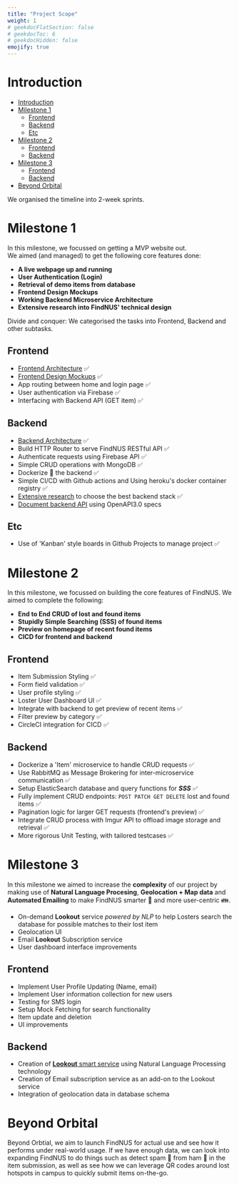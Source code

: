 ```yaml
---
title: "Project Scope"
weight: 1
# geekdocFlatSection: false
# geekdocToc: 6
# geekdocHidden: false
emojify: true
---
```

# Introduction
- [Introduction](#introduction)
- [Milestone 1](#milestone-1)
  - [Frontend](#frontend)
  - [Backend](#backend)
  - [Etc](#etc)
- [Milestone 2](#milestone-2)
  - [Frontend](#frontend-1)
  - [Backend](#backend-1)
- [Milestone 3](#milestone-3)
  - [Frontend](#frontend-2)
  - [Backend](#backend-2)
- [Beyond Orbital](#beyond-orbital)


We organised the timeline into 2-week sprints.  

# Milestone 1
In this milestone, we focussed on getting a MVP website out.  
We aimed (and managed) to get the following core features done:
- **A live webpage up and running**
- **User Authentication (Login)**
- **Retrieval of demo items from database**
- **Frontend Design Mockups**
- **Working Backend Microservice Architecture** 
- **Extensive research into FindNUS' technical design**

Divide and conquer: We categorised the tasks into Frontend, Backend and other subtasks.

## Frontend 
- [Frontend Architecture](/technical/frontend/#architecture) :white_check_mark:
- [Frontend Design Mockups](/technical/frontend/#frontend-design) :white_check_mark:
- App routing between home and login page :white_check_mark:
- User authentication via Firebase :white_check_mark:
- Interfacing with Backend API (GET item) :white_check_mark:
  
## Backend 
- [Backend Architecture](/technical/backend/#high-level-overview) :white_check_mark:
- Build HTTP Router to serve FindNUS RESTful API :white_check_mark:
- Authenticate requests using Firebase API :white_check_mark:
- Simple CRUD operations with MongoDB :white_check_mark:
- Dockerize :whale: the backend :white_check_mark:
- Simple CI/CD with Github actions and Using heroku's docker container registry :white_check_mark:
- [Extensive research](/technical/backend/#appendix-a-backend-design-choices) to choose the best backend stack :white_check_mark:
- [Document backend API](/technical/swe/apisample/) using OpenAPI3.0 specs 
## Etc
- Use of 'Kanban' style boards in Github Projects to manage project :white_check_mark:

# Milestone 2
In this milestone, we focussed on building the core features of FindNUS. We aimed to complete the following:  
- **End to End CRUD of lost and found items**
- **Stupidly Simple Searching (SSS) of found items**
- **Preview on homepage of recent found items**
- **CICD for frontend and backend**

## Frontend 
- Item Submission Styling :white_check_mark:
- Form field validation :white_check_mark:
- User profile styling :white_check_mark:
- Loster User Dashboard UI :white_check_mark:
- Integrate with backend to get preview of recent items :white_check_mark:
- Filter preview by category :white_check_mark:
- CircleCI integration for CICD :white_check_mark:
  
## Backend 
- Dockerize a 'Item' microservice to handle CRUD requests :white_check_mark:
- Use RabbitMQ as Message Brokering for inter-microservice communication :white_check_mark:
- Setup ElasticSearch database and query functions for ***SSS*** :white_check_mark:
- Fully implement CRUD endpoints: `POST PATCH GET DELETE` lost and found items :white_check_mark:
- Pagination logic for larger GET requests (frontend's preview) :white_check_mark:
- Integrate CRUD process with Imgur API to offload image storage and retrieval :white_check_mark:
- More rigorous Unit Testing, with tailored testcases :white_check_mark:

# Milestone 3
In this milestone we aimed to increase the **complexity** of our project by making use of **Natural Language Procesing**, **Geolocation + Map data** and **Automated Emailing** to make FindNUS smarter :brain: and more user-centric :family:.  
- On-demand **Lookout** service *powered by NLP* to help Losters search the database for possible matches to their lost item  
- Geolocation UI
- Email **Lookout** Subscription service  
- User dashboard interface improvements 

## Frontend 
- Implement User Profile Updating (Name, email)
- Implement User information collection for new users
- Testing for SMS login
- Setup Mock Fetching for search functionality
- Item update and deletion 
- UI improvements

## Backend 
- Creation of [**Lookout** smart service](http://localhost:1313/technical/backend/#smart-lookout-service-star) using Natural Language Processing technology  
- Creation of Email subscription service as an add-on to the Lookout service
- Integration of geolocation data in database schema

# Beyond Orbital 
Beyond Orbtial, we aim to launch FindNUS for actual use and see how it performs under real-world usage. If we have enough data, we can look into expanding FindNUS to do things such as detect spam :robot: from ham :meat_on_bone: in the item submission, as well as see how we can leverage QR codes around lost hotspots in campus to quickly submit items on-the-go.  
